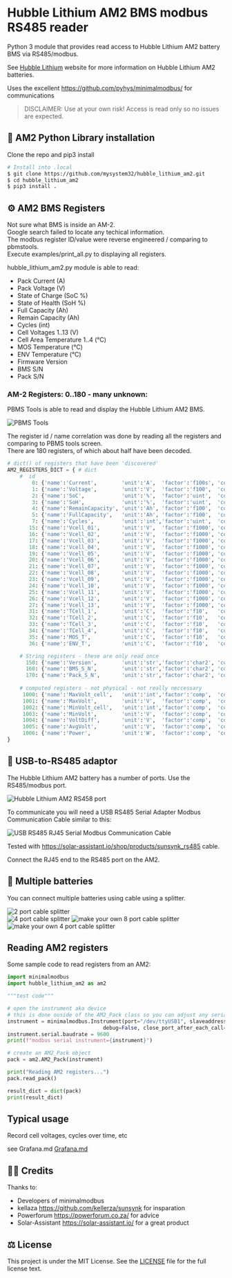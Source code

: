 # Hubble Lithium AM2 BMS modbus RS485 reader

Python 3 module that provides read access to Hubble Lithium AM2 battery BMS via RS485/modbus.

See [Hubble Lithium](https://www.hubblelithium.co.za/) website for more information on Hubble Lithium AM2 batteries.

Uses the excellent <https://github.com/pyhys/minimalmodbus/> for communications

> DISCLAIMER: Use at your own risk! Access is read only so no issues are expected.

## 📜 AM2 Python Library installation

Clone the repo and pip3 install
```bash
# Install into .local
$ git clone https://github.com/mysystem32/hubble_lithium_am2.git
$ cd hubble_lithium_am2
$ pip3 install .
```

## ⚙️ AM2 BMS Registers

Not sure what BMS is inside an AM-2.  
Google search failed to locate any techical information.  
The modbus register ID/value were reverse engineered / comparing to pbmstools.  
Execute examples/print_all.py to displaying all registers.

hubble_lithium_am2.py module is able to read:

- Pack Current (A)
- Pack Voltage (V)
- State of Charge (SoC %)
- State of Health (SoH %)
- Full Capacity (Ah)
- Remain Capacity (Ah)
- Cycles (int)
- Cell Voltages 1..13 (V)
- Cell Area Temperature 1..4 (°C)
- MOS Temperature (°C)
- ENV Temperature (°C)
- Firmware Version
- BMS S/N
- Pack S/N

### AM-2 Registers: 0..180 - many unknown:

PBMS Tools is able to read and display the Hubble Lithium AM2 BMS.  

![PBMS Tools](/images/PBMS-Tools-Battery-Status.png)

The register id / name correlation was done by reading all the registers and comparing to PBMS tools screen.  
There are 180 registers, of which about half have been decoded.

```python
# dict() of registers that have been 'discovered'
AM2_REGISTERS_DICT = { # dict
    #  id 
        0: {'name':'Current',        'unit':'A',  'factor':'f100s', 'count':1},
        1: {'name':'Voltage',        'unit':'V',  'factor':'f100',  'count':1},
        2: {'name':'SoC',            'unit':'%',  'factor':'uint',  'count':1},
        3: {'name':'SoH',            'unit':'%',  'factor':'uint',  'count':1},
        4: {'name':'RemainCapacity', 'unit':'Ah', 'factor':'f100',  'count':1},
        5: {'name':'FullCapacity',   'unit':'Ah', 'factor':'f100',  'count':1},
        7: {'name':'Cycles',         'unit':'int','factor':'uint',  'count':1},
       15: {'name':'Vcell_01',       'unit':'V',  'factor':'f1000', 'count':1},
       16: {'name':'Vcell_02',       'unit':'V',  'factor':'f1000', 'count':1},
       17: {'name':'Vcell_03',       'unit':'V',  'factor':'f1000', 'count':1},
       18: {'name':'Vcell_04',       'unit':'V',  'factor':'f1000', 'count':1},
       19: {'name':'Vcell_05',       'unit':'V',  'factor':'f1000', 'count':1},
       20: {'name':'Vcell_06',       'unit':'V',  'factor':'f1000', 'count':1},
       21: {'name':'Vcell_07',       'unit':'V',  'factor':'f1000', 'count':1},
       22: {'name':'Vcell_08',       'unit':'V',  'factor':'f1000', 'count':1},
       23: {'name':'Vcell_09',       'unit':'V',  'factor':'f1000', 'count':1},
       24: {'name':'Vcell_10',       'unit':'V',  'factor':'f1000', 'count':1},
       25: {'name':'Vcell_11',       'unit':'V',  'factor':'f1000', 'count':1},
       26: {'name':'Vcell_12',       'unit':'V',  'factor':'f1000', 'count':1},
       27: {'name':'Vcell_13',       'unit':'V',  'factor':'f1000', 'count':1},
       31: {'name':'TCell_1',        'unit':'C',  'factor':'f10',   'count':1},
       32: {'name':'TCell_2',        'unit':'C',  'factor':'f10',   'count':1},
       33: {'name':'TCell_3',        'unit':'C',  'factor':'f10',   'count':1},
       34: {'name':'TCell_4',        'unit':'C',  'factor':'f10',   'count':1},
       35: {'name':'MOS_T',          'unit':'C',  'factor':'f10',   'count':1}, # mosfet
       36: {'name':'ENV_T',          'unit':'C',  'factor':'f10',   'count':1},

    # String registers - these are only read once
      150: {'name':'Version',        'unit':'str','factor':'char2', 'count':10},
      160: {'name':'BMS_S_N',        'unit':'str','factor':'char2', 'count':10},
      170: {'name':'Pack_S_N',       'unit':'str','factor':'char2', 'count':10},
    
    # computed registers - not physical - not really neccessary
     1000: {'name':'MaxVolt_cell',   'unit':'int','factor':'comp',  'count':1},
     1001: {'name':'MaxVolt',        'unit':'V',  'factor':'comp',  'count':1},
     1002: {'name':'MinVolt_cell',   'unit':'int','factor':'comp',  'count':1},
     1003: {'name':'MinVolt',        'unit':'V',  'factor':'comp',  'count':1},
     1004: {'name':'VoltDiff',       'unit':'V',  'factor':'comp',  'count':1},
     1005: {'name':'AvgVolt',        'unit':'V',  'factor':'comp',  'count':1},
     1006: {'name':'Power',          'unit':'W',  'factor':'comp',  'count':1}
}
```

## 🔌 USB-to-RS485 adaptor

The Hubble Lithium AM2 battery has a number of ports.  Use the RS485/modbus port.

![Hubble Lithium AM2 RS458 port](/images/hubble-lithium-am2.jpg)

To communicate you will need a USB RS485 Serial Adapter Modbus Communication Cable similar to this:

![USB RS485 RJ45 Serial Modbus Communication Cable](/images/usb_rs485_rj45_cable.png)

Tested with <https://solar-assistant.io/shop/products/sunsynk_rs485> cable.

Connect the RJ45 end to the RS485 port on the AM2.

## 🔋 Multiple batteries

You can connect multiple batteries using cable using a splitter.

![2 port cable splitter](/images/splitter-2-port.png)  
![4 port cable splitter](/images/splitter-4-port.png) 
![make your own 8 port cable splitter](/images/splitter-make-your-own-8-port.png) 
![make your own 4 port cable splitter](/images/splitter-make-your-own-4-port.png) 

## Reading AM2 registers

Some sample code to read registers from an AM2:

```python
import minimalmodbus
import hubble_lithium_am2 as am2

"""test code"""

# open the instrument aka device
# this is done ouside of the AM2_Pack class so you can adjust any serial settings
instrument = minimalmodbus.Instrument(port="/dev/ttyUSB1", slaveaddress=1,
                               debug=False, close_port_after_each_call=True)
instrument.serial.baudrate = 9600
print(f"modbus serial instrument={instrument}")

# create an AM2_Pack object
pack = am2.AM2_Pack(instrument)

print("Reading AM2 registers...")
pack.read_pack()

result_dict = dict(pack)
print(result_dict)
```


## Typical usage

Record cell voltages, cycles over time, etc


see Grafana.md [Grafana.md](/Grafana.md)


## 🙇‍♂️ Credits

Thanks to:
- Developers of minimalmodbus
- kellaza <https://github.com/kellerza/sunsynk> for insparation
- Powerforum <https://powerforum.co.za/> for advice
- Solar-Assistant <https://solar-assistant.io/> for a great product

## ⚖️ License

This project is under the MIT License. See the [LICENSE](LICENSE) file for the full license text.
